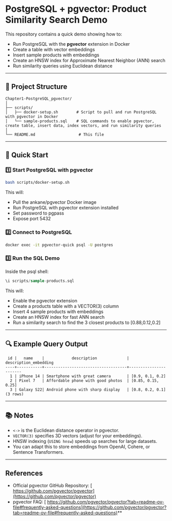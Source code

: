 # PostgreSQL + pgvector: Product Similarity Search Demo

This repository contains a quick demo showing how to:

- Run PostgreSQL with the **pgvector** extension in Docker
- Create a table with vector embeddings
- Insert sample products with embeddings
- Create an HNSW index for Approximate Nearest Neighbor (ANN) search
- Run similarity queries using Euclidean distance

---

## 📂 Project Structure

```
Chapter1-PostgreSQL_pgvector/
│
├── scripts/
│   ├── docker-setup.sh        # Script to pull and run PostgreSQL with pgvector in Docker
│   └── sample-products.sql    # SQL commands to enable pgvector, create table, insert data, index vectors, and run similarity queries
│
└── README.md                   # This file
```

---

## 🚀 Quick Start

### 1️⃣ Start PostgreSQL with pgvector

```bash
bash scripts/docker-setup.sh
```

This will:

- Pull the ankane/pgvector Docker image
- Run PostgreSQL with pgvector extension installed
- Set password to pgpass
- Expose port 5432

### 2️⃣ Connect to PostgreSQL

```bash
docker exec -it pgvector-quick psql -U postgres
```

### 3️⃣ Run the SQL Demo

Inside the psql shell:

```sql
\i scripts/sample-products.sql
```

This will:

- Enable the pgvector extension
- Create a products table with a VECTOR(3) column
- Insert 4 sample products with embeddings
- Create an HNSW index for fast ANN search
- Run a similarity search to find the 3 closest products to [0.88,0.12,0.2]

---

## 🔍 Example Query Output

```
 id |   name    |            description             | description_embedding
----+-----------+------------------------------------+-----------------------
  1 | iPhone 14 | Smartphone with great camera       | [0.9, 0.1, 0.2]
  2 | Pixel 7   | Affordable phone with good photos  | [0.85, 0.15, 0.25]
  3 | Galaxy S22| Android phone with sharp display   | [0.8, 0.2, 0.1]
(3 rows)
```

---

## 📚 Notes

- `<->` is the Euclidean distance operator in pgvector.
- `VECTOR(3)` specifies 3D vectors (adjust for your embeddings).
- HNSW indexing (`USING hnsw`) speeds up searches for large datasets.
- You can adapt this to store embeddings from OpenAI, Cohere, or Sentence Transformers.

---

## References

* Official pgvector GitHub Repository: [ https://github.com/pgvector/pgvector](https://github.com/pgvector/pgvector)
* pgvector FAQ: [ https://github.com/pgvector/pgvector?tab=readme-ov-file#frequently-asked-questions](https://github.com/pgvector/pgvector?tab=readme-ov-file#frequently-asked-questions)**
